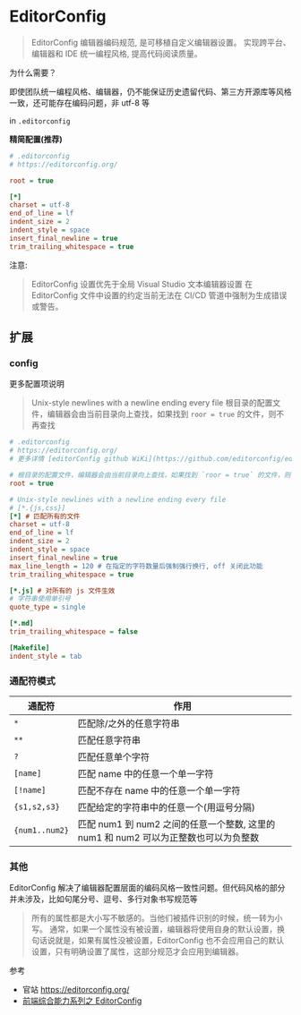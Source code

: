 # EditorConfig

> EditorConfig 编辑器编码规范, 是可移植自定义编辑器设置。
> 实现跨平台、编辑器和 IDE 统一编程风格, 提高代码阅读质量。

为什么需要？

即使团队统一编程风格、编辑器，仍不能保证历史遗留代码、第三方开源库等风格一致，还可能存在编码问题，非 utf-8 等

in `.editorconfig`

**精简配置(推荐)**

```ini
# .editorconfig
# https://editorconfig.org/

root = true

[*]
charset = utf-8
end_of_line = lf
indent_size = 2
indent_style = space
insert_final_newline = true
trim_trailing_whitespace = true

```

注意:

> EditorConfig 设置优先于全局 Visual Studio 文本编辑器设置
> 在 EditorConfig 文件中设置的约定当前无法在 CI/CD 管道中强制为生成错误或警告。

## 扩展

### config

更多配置项说明

> Unix-style newlines with a newline ending every file
> 根目录的配置文件，编辑器会由当前目录向上查找，如果找到 `roor = true` 的文件，则不再查找

```ini
# .editorconfig
# https://editorconfig.org/
# 更多详情 [editorConfig github WiKi](https://github.com/editorconfig/editorconfig/wiki/EditorConfig-Properties)

# 根目录的配置文件，编辑器会由当前目录向上查找，如果找到 `roor = true` 的文件，则不再查找
root = true

# Unix-style newlines with a newline ending every file
# [*.{js,css}]
[*] # 匹配所有的文件
charset = utf-8
end_of_line = lf
indent_size = 2
indent_style = space
insert_final_newline = true
max_line_length = 120 # 在指定的字符数量后强制强行换行, off 关闭此功能
trim_trailing_whitespace = true

[*.js] # 对所有的 js 文件生效
# 字符串使用单引号
quote_type = single

[*.md]
trim_trailing_whitespace = false

[Makefile]
indent_style = tab

```

### 通配符模式

| 通配符         | 作用                                                                                 |
| -------------- | ------------------------------------------------------------------------------------ |
| `*`            | 匹配除/之外的任意字符串                                                              |
| `**`           | 匹配任意字符串                                                                       |
| `?`            | 匹配任意单个字符                                                                     |
| `[name]`       | 匹配 name 中的任意一个单一字符                                                       |
| `[!name]`      | 匹配不存在 name 中的任意一个单一字符                                                 |
| `{s1,s2,s3}`   | 匹配给定的字符串中的任意一个(用逗号分隔)                                             |
| `{num1..num2}` | 匹配 num1 到 num2 之间的任意一个整数, 这里的 num1 和 num2 可以为正整数也可以为负整数 |

### 其他

EditorConfig 解决了编辑器配置层面的编码风格一致性问题。但代码风格的部分并未涉及，比如句尾分号、逗号、多行对象书写规范等

> 所有的属性都是大小写不敏感的。当他们被插件识别的时候，统一转为小写。
> 通常，如果一个属性没有被设置，编辑器将使用自身的默认设置，换句话说就是，如果有属性没被设置，EditorConfig 也不会应用自己的默认设置，只有明确设置了属性，这部分规范才会应用到编辑器。

参考

- 官站 <https://editorconfig.org/>
- [前端综合能力系列之 EditorConfig](https://juejin.cn/post/6844903590855704583)
